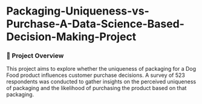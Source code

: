 # Packaging-Uniqueness-vs-Purchase-A-Data-Science-Based-Decision-Making-Project

### 📌 Project Overview

This project aims to explore whether the uniqueness of packaging for a Dog Food product influences customer purchase decisions. A survey of 523 respondents was conducted to gather insights on the perceived uniqueness of packaging and the likelihood of purchasing the product based on that packaging.

